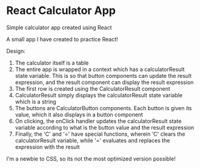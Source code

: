 # React Calculator App
Simple calculator app created using React

A small app I have created to practice React!

Design:
1. The calculator itself is a table
2. The entire app is wrapped in a context which has a calculatorResult state variable. This is so that button components can update the result expression, and the result component can display the result expression
3. The first row is created using the CalculatorResult component
4. CalculatorResult simply displays the calculatorResult state variable which is a string
5. The buttons are CalculatorButton components. Each button is given its value, which it also displays in a button component
6. On clicking, the onClick handler updates the calculatorResult state variable according to what is the  button value and the result expression
7. Finally, the 'C' and '=' have special functions, wherein 'C' clears the calculatorResult variable, while '=' evaluates and replaces the expression with the result

I'm a newbie to CSS, so its not the most optimized version possible!
